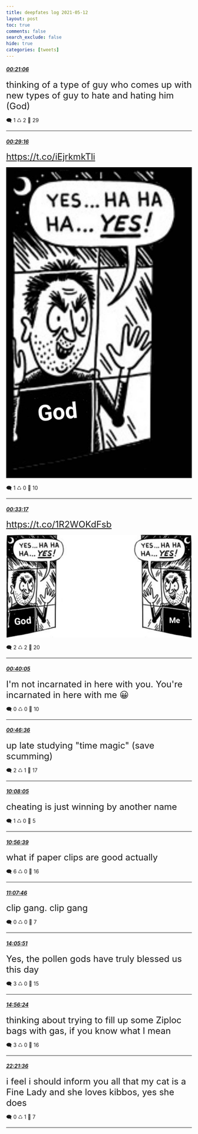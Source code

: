 ```yaml
---
title: deepfates log 2021-05-12
layout: post
toc: true
comments: false
search_exclude: false
hide: true
categories: [tweets]
---
```



#### <a href = "https://twitter.com/deepfates/status/1392364192032694273">*00:21:06*</a>

<font size="5">thinking of a type of guy who comes up with new types of guy to hate and hating him (God)</font>



🗨️ 1 ♺ 2 🤍  29   

---
    
#### <a href = "https://twitter.com/deepfates/status/1392366247010992133">*00:29:16*</a>

<font size="5"> https://t.co/iEjrkmkTli</font>

![image from twitter](/images/from_twitter/E1KtuGcVkAQ_8dP.jpg)


🗨️ 1 ♺ 0 🤍  10   

---
    
#### <a href = "https://twitter.com/deepfates/status/1392367255170600962">*00:33:17*</a>

<font size="5"> https://t.co/1R2WOKdFsb</font>

![image from twitter](/images/from_twitter/E1KuowbVgAMa_la.jpg)


🗨️ 2 ♺ 2 🤍  20   

---
    
#### <a href = "https://twitter.com/deepfates/status/1392368966408957952">*00:40:05*</a>

<font size="5">I'm not incarnated in here with you. You're incarnated in here with me 😀</font>



🗨️ 0 ♺ 0 🤍  10   

---
    
#### <a href = "https://twitter.com/deepfates/status/1392370606658658304">*00:46:36*</a>

<font size="5">up late studying "time magic" (save scumming)</font>



🗨️ 2 ♺ 1 🤍  17   

---
    
#### <a href = "https://twitter.com/deepfates/status/1392511911166496769">*10:08:05*</a>

<font size="5">cheating is just winning by another name</font>



🗨️ 1 ♺ 0 🤍  5   

---
    
#### <a href = "https://twitter.com/deepfates/status/1392524133334806530">*10:56:39*</a>

<font size="5">what if paper clips are good actually</font>



🗨️ 6 ♺ 0 🤍  16   

---
    
#### <a href = "https://twitter.com/deepfates/status/1392526929853509636">*11:07:46*</a>

<font size="5">clip gang. clip gang</font>



🗨️ 0 ♺ 0 🤍  7   

---
    
#### <a href = "https://twitter.com/deepfates/status/1392571747342323712">*14:05:51*</a>

<font size="5">Yes, the pollen gods have truly blessed us this day</font>



🗨️ 3 ♺ 0 🤍  15   

---
    
#### <a href = "https://twitter.com/deepfates/status/1392584467982602240">*14:56:24*</a>

<font size="5">thinking about trying to fill up some Ziploc bags with gas, if you know what I mean</font>



🗨️ 3 ♺ 0 🤍  16   

---
    
#### <a href = "https://twitter.com/deepfates/status/1392696505157382144">*22:21:36*</a>

<font size="5">i feel i should inform you all that my cat is a Fine Lady and she loves kibbos, yes she does</font>



🗨️ 0 ♺ 1 🤍  7   

---
    
            

